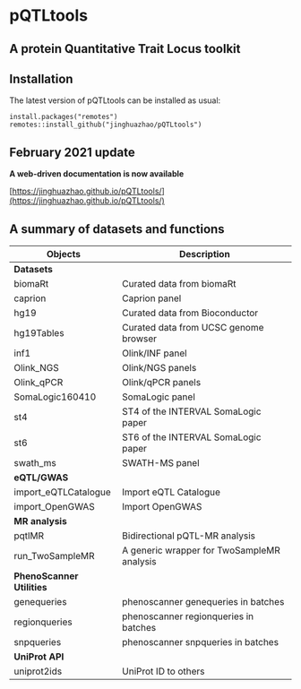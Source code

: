 # pQTLtools

## A protein Quantitative Trait Locus toolkit

## Installation

The latest version of pQTLtools can be installed as usual:

```
install.packages("remotes")
remotes::install_github("jinghuazhao/pQTLtools")
```

## February 2021 update 

**A web-driven documentation is now available**

[https://jinghuazhao.github.io/pQTLtools/](https://jinghuazhao.github.io/pQTLtools/)

## A summary of datasets and functions

Objects             |    Description
--------------------|-----------------------------------------
**Datasets**        |    
biomaRt             |    Curated data from biomaRt
caprion             |    Caprion panel
hg19                |    Curated data from Bioconductor
hg19Tables          |    Curated data from UCSC genome browser
inf1                |    Olink/INF panel
Olink_NGS           |    Olink/NGS panels
Olink_qPCR          |    Olink/qPCR panels
SomaLogic160410     |    SomaLogic panel
st4                 |    ST4 of the INTERVAL SomaLogic paper
st6                 |    ST6 of the INTERVAL SomaLogic paper
swath_ms            |    SWATH-MS panel
**eQTL/GWAS**       |
import_eQTLCatalogue |   Import eQTL Catalogue
import_OpenGWAS      |   Import OpenGWAS
**MR analysis**      |
pqtlMR               |   Bidirectional pQTL-MR analysis
run_TwoSampleMR      |   A generic wrapper for TwoSampleMR analysis
**PhenoScanner Utilities** |
genequeries          |   phenoscanner genequeries in batches
regionqueries        |   phenoscanner regionqueries in batches
snpqueries           |   phenoscanner snpqueries in batches
**UniProt API**      |
uniprot2ids          |   UniProt ID to others

